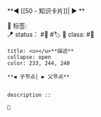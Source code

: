 **◀️ [[50 - 知识卡片]]| ▶️ **

🧩 标签:  
🪁 status： #🌸 #🏷️
🎏 class: #📇 

```ad-info
title: <u></u>**描述**
collapse: open
color: 233, 244, 240
 
**◀️ 子节点| ▶️ 父节点** 

 
description :: 

📎 
```